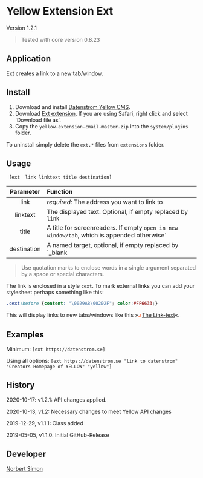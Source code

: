 # Yellow Extension Ext 

Version 1.2.1

> Tested with core version 0.8.23

## Application

Ext creates a link to a new tab/window.


## Install

1. Download and install [Datenstrom Yellow CMS](https://github.com/datenstrom/yellow/).
2. Download [Ext extension](https://github.com/BsNoSi/yellow-extension-ext/archive/master.zip ).  If you are using Safari, right click and select 'Download file as'.
3. Copy the `yellow-extension-cmail-master.zip` into the `system/plugins` folder.

To uninstall simply delete the `ext.*` files from `extensions` folder.

## Usage

     [ext  link linktext title destination]

| Parameter | Function |
| :---: | :--- |
| link | *required*: The address you want to link to |
| linktext | The displayed text. Optional, if empty replaced by `link` |
| title | A title for screenreaders. If empty  `open in new window/tab`, which is appended otherwise`|
| destination | A named target, optional, if empty replaced by `_blank |

> Use quotation marks to enclose words in a single argument separated by a space or special characters.

The link is enclosed in a style `cext`. To mark external links you can add your stylesheet perhaps something like this:

```.css
.cext:before {content: "\0029A8\00202F"; color:#FF6633;}
```

This will display links to new tabs/windows like this  »<span style="color:#FF6633">&#x29A8;&#x202F;</span>[The Link-text](#_)«.

## Examples

Minimum: `[ext https://datenstrom.se]`

Using all options: `[ext https://datenstrom.se "link to datenstrom" "Creators Homepage of YELLOW" "yellow"]`

## History

2020-10-17: v1.2.1: API changes applied.

2020-10-13, v1.2: Necessary changes to meet Yellow API changes

2019-12-29, v1.1.1: Class added

2019-05-05, v1.1.0: Initial GitHub-Release



## Developer

[Norbert Simon](https://nosi.de)
